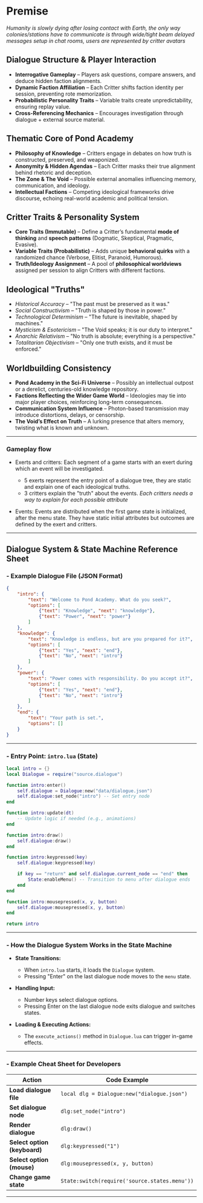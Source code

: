 
# Premise

*Humanity is slowly dying after losing contact with Earth, the only way colonies/stations have to communicate is through wide/tight beam delayed messages setup in chat rooms, users are represented by critter avatars*


## **Dialogue Structure & Player Interaction**
- **Interrogative Gameplay** – Players ask questions, compare answers, and deduce hidden faction alignments.
- **Dynamic Faction Affiliation** – Each Critter shifts faction identity per session, preventing rote memorization.
- **Probabilistic Personality Traits** – Variable traits create unpredictability, ensuring replay value.
- **Cross-Referencing Mechanics** – Encourages investigation through dialogue + external source material.

## **Thematic Core of Pond Academy**
- **Philosophy of Knowledge** – Critters engage in debates on how truth is constructed, preserved, and weaponized.
- **Anonymity & Hidden Agendas** – Each Critter masks their true alignment behind rhetoric and deception.
- **The Zone & The Void** – Possible external anomalies influencing memory, communication, and ideology.
- **Intellectual Factions** – Competing ideological frameworks drive discourse, echoing real-world academic and political tension.

## **Critter Traits & Personality System**
- **Core Traits (Immutable)** – Define a Critter’s fundamental **mode of thinking** and **speech patterns** (Dogmatic, Skeptical, Pragmatic, Evasive).
- **Variable Traits (Probabilistic)** – Adds unique **behavioral quirks** with a randomized chance (Verbose, Elitist, Paranoid, Humorous).
- **Truth/Ideology Assignment** – A pool of **philosophical worldviews** assigned per session to align Critters with different factions.

## **Ideological "Truths"**
- *Historical Accuracy* – "The past must be preserved as it was."
- *Social Constructivism* – "Truth is shaped by those in power."
- *Technological Determinism* – "The future is inevitable, shaped by machines."
- *Mysticism & Esotericism* – "The Void speaks; it is our duty to interpret."
- *Anarchic Relativism* – "No truth is absolute; everything is a perspective."
- *Totalitarian Objectivism* – "Only one truth exists, and it must be enforced."

## **Worldbuilding Consistency**
- **Pond Academy in the Sci-Fi Universe** – Possibly an intellectual outpost or a derelict, centuries-old knowledge repository.
- **Factions Reflecting the Wider Game World** – Ideologies may tie into major player choices, reinforcing long-term consequences.
- **Communication System Influence** – Photon-based transmission may introduce distortions, delays, or censorship.
- **The Void’s Effect on Truth** – A lurking presence that alters memory, twisting what is known and unknown.

---

### Gameplay flow

* Exerts and critters: Each segment of a game starts with an exert during which an event will be investigated.
    + 5 exerts represent the entry point of a dialogue tree, they are static and explain one of each ideological truths.
    + 3 critters explain the "truth" about the events. *Each critters needs a way to explain for each possible attribute*

* Events: Events are distributed when the first game state is initialized, after the menu state. They have static initial attributes but outcomes are defined by the exert and critters.

---

## **Dialogue System & State Machine Reference Sheet**

### **- Example Dialogue File (JSON Format)**

```json
{
    "intro": {
        "text": "Welcome to Pond Academy. What do you seek?",
        "options": [
            {"text": "Knowledge", "next": "knowledge"},
            {"text": "Power", "next": "power"}
        ]
    },
    "knowledge": {
        "text": "Knowledge is endless, but are you prepared for it?",
        "options": [
            {"text": "Yes", "next": "end"},
            {"text": "No", "next": "intro"}
        ]
    },
    "power": {
        "text": "Power comes with responsibility. Do you accept it?",
        "options": [
            {"text": "Yes", "next": "end"},
            {"text": "No", "next": "intro"}
        ]
    },
    "end": {
        "text": "Your path is set.",
        "options": []
    }
}
```

---

### **- Entry Point: `intro.lua` (State)**
```lua
local intro = {}
local Dialogue = require("source.dialogue")

function intro:enter()
    self.dialogue = Dialogue:new("data/dialogue.json")
    self.dialogue:set_node("intro") -- Set entry node
end

function intro:update(dt)
    -- Update logic if needed (e.g., animations)
end

function intro:draw()
    self.dialogue:draw()
end

function intro:keypressed(key)
    self.dialogue:keypressed(key)

    if key == "return" and self.dialogue.current_node == "end" then
        State:enableMenu() -- Transition to menu after dialogue ends
    end
end

function intro:mousepressed(x, y, button)
    self.dialogue:mousepressed(x, y, button)
end

return intro
```

---

### **- How the Dialogue System Works in the State Machine**
- **State Transitions:**
  - When `intro.lua` starts, it loads the `Dialogue` system.
  - Pressing "Enter" on the last dialogue node moves to the `menu` state.

- **Handling Input:**
  - Number keys select dialogue options.
  - Pressing Enter on the last dialogue node exits dialogue and switches states.

- **Loading & Executing Actions:**
  - The `execute_actions()` method in `Dialogue.lua` can trigger in-game effects.

---

### **- Example Cheat Sheet for Developers**
| Action | Code Example |
|--------|-------------|
| **Load dialogue file** | `local dlg = Dialogue:new("dialogue.json")` |
| **Set dialogue node** | `dlg:set_node("intro")` |
| **Render dialogue** | `dlg:draw()` |
| **Select option (keyboard)** | `dlg:keypressed("1")` |
| **Select option (mouse)** | `dlg:mousepressed(x, y, button)` |
| **Change game state** | `State:switch(require('source.states.menu'))` |

---

